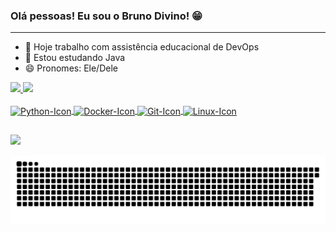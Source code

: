### Olá pessoas! Eu sou o Bruno Divino! 😁
---
- 🔭 Hoje trabalho com assistência educacional de DevOps
- 🌱 Estou estudando Java 
- 😄 Pronomes: Ele/Dele

 
<div>
  <a href="https://github.com/brunodivino">
  <img height="180em" src="https://github-readme-stats.vercel.app/api?username=brunodivino&show_icons=true&theme=dracula&include_all_commits=true count_private=true"/>
  <img height="180em" src="https://github-readme-stats.vercel.app/api/top-langs/?username=brunodivino&layout=compact&langs_count=7&theme=dracula"/>
</div>
  
<div style="display: inline_block"><br>
  <img align="center" alt="Python-Icon" height="30" width="40" src="https://cdn.jsdelivr.net/gh/devicons/devicon/icons/python/python-original.svg">
  <img align="center" alt="Docker-Icon" height="30" width="40" src="https://cdn.jsdelivr.net/gh/devicons/devicon/icons/docker/docker-original.svg">
  <img align="center" alt="Git-Icon" height="30" width="40" src="https://cdn.jsdelivr.net/gh/devicons/devicon/icons/git/git-original.svg">
  <img align="center" alt="Linux-Icon" height="30" width="40" src="https://cdn.jsdelivr.net/gh/devicons/devicon/icons/linux/linux-original.svg">
</div>
  
##
  
<div> 
  <a href="https://www.linkedin.com/in/brunodivino" target="_blank"><img src="https://img.shields.io/badge/-LinkedIn-%230077B5?style=for-the-badge&logo=linkedin&logoColor=white" target="_blank"></a> 
 
  ![Snake animation](https://github.com/brunodivino/brunodivino/blob/output/github-contribution-grid-snake.svg)
 
</div>





